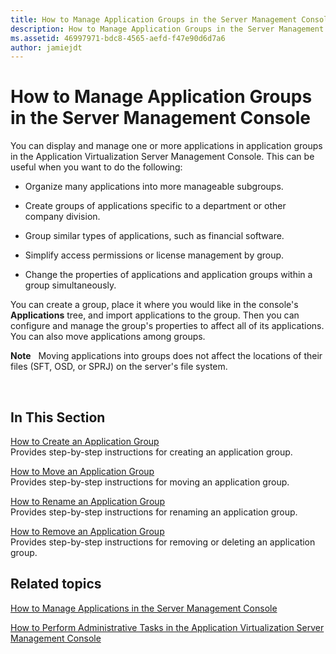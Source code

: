```yaml
---
title: How to Manage Application Groups in the Server Management Console
description: How to Manage Application Groups in the Server Management Console
ms.assetid: 46997971-bdc8-4565-aefd-f47e90d6d7a6
author: jamiejdt
---
```


# How to Manage Application Groups in the Server Management Console


You can display and manage one or more applications in application groups in the Application Virtualization Server Management Console. This can be useful when you want to do the following:

-   Organize many applications into more manageable subgroups.

-   Create groups of applications specific to a department or other company division.

-   Group similar types of applications, such as financial software.

-   Simplify access permissions or license management by group.

-   Change the properties of applications and application groups within a group simultaneously.

You can create a group, place it where you would like in the console's **Applications** tree, and import applications to the group. Then you can configure and manage the group's properties to affect all of its applications. You can also move applications among groups.

**Note**  
Moving applications into groups does not affect the locations of their files (SFT, OSD, or SPRJ) on the server's file system.

 

## In This Section


<a href="" id="how-to-create-an-application-group"></a>[How to Create an Application Group](how-to-create-an-application-group.md)  
Provides step-by-step instructions for creating an application group.

<a href="" id="how-to-move-an-application-group"></a>[How to Move an Application Group](how-to-move-an-application-group.md)  
Provides step-by-step instructions for moving an application group.

<a href="" id="how-to-rename-an-application-group"></a>[How to Rename an Application Group](how-to-rename-an-application-group.md)  
Provides step-by-step instructions for renaming an application group.

<a href="" id="how-to-remove-an-application-group"></a>[How to Remove an Application Group](how-to-remove-an-application-group.md)  
Provides step-by-step instructions for removing or deleting an application group.

## Related topics


[How to Manage Applications in the Server Management Console](how-to-manage-applications-in-the-server-management-console.md)

[How to Perform Administrative Tasks in the Application Virtualization Server Management Console](how-to-perform-administrative-tasks-in-the-application-virtualization-server-management-console.md)

 

 





